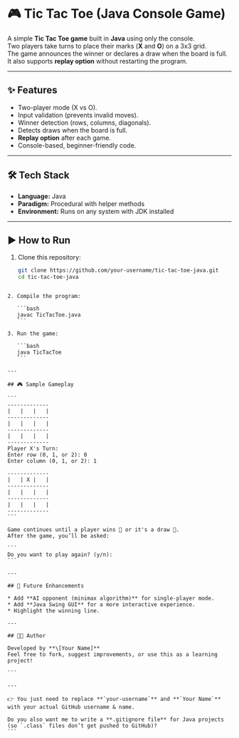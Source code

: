 # 🎮 Tic Tac Toe (Java Console Game)

A simple **Tic Tac Toe game** built in **Java** using only the console.  
Two players take turns to place their marks (**X** and **O**) on a 3x3 grid.  
The game announces the winner or declares a draw when the board is full.  
It also supports **replay option** without restarting the program.

---

## ✨ Features
- Two-player mode (X vs O).
- Input validation (prevents invalid moves).
- Winner detection (rows, columns, diagonals).
- Detects draws when the board is full.
- **Replay option** after each game.
- Console-based, beginner-friendly code.

---

## 🛠️ Tech Stack
- **Language:** Java  
- **Paradigm:** Procedural with helper methods  
- **Environment:** Runs on any system with JDK installed  

---

## ▶️ How to Run
1. Clone this repository:
   ```bash
   git clone https://github.com/your-username/tic-tac-toe-java.git
   cd tic-tac-toe-java
````

2. Compile the program:

   ```bash
   javac TicTacToe.java
   ```

3. Run the game:

   ```bash
   java TicTacToe
   ```

---

## 🎮 Sample Gameplay

```
-------------
|   |   |   | 
-------------
|   |   |   | 
-------------
|   |   |   | 
-------------
Player X's Turn:
Enter row (0, 1, or 2): 0
Enter column (0, 1, or 2): 1

-------------
|   | X |   | 
-------------
|   |   |   | 
-------------
|   |   |   | 
-------------
```

Game continues until a player wins 🎉 or it's a draw 🤝.
After the game, you’ll be asked:

```
Do you want to play again? (y/n):
```

---

## 📌 Future Enhancements

* Add **AI opponent (minimax algorithm)** for single-player mode.
* Add **Java Swing GUI** for a more interactive experience.
* Highlight the winning line.

---

## 👨‍💻 Author

Developed by **\[Your Name]**
Feel free to fork, suggest improvements, or use this as a learning project!

```

---

👉 You just need to replace **`your-username`** and **`Your Name`** with your actual GitHub username & name.  

Do you also want me to write a **.gitignore file** for Java projects (so `.class` files don’t get pushed to GitHub)?
```
